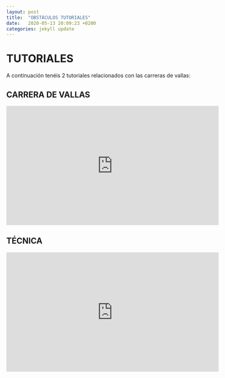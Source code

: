 ```yaml
---
layout: post
title:  "OBSTÁCULOS TUTORIALES"
date:   2020-05-13 20:09:23 +0200
categories: jekyll update
---
```

# TUTORIALES 

A continuación tenéis 2 tutoriales relacionados con las carreras de vallas:
## CARRERA DE VALLAS
<iframe width="560" height="315" src="https://www.youtube.com/embed/z6PaNxw0bE8" frameborder="0" allow="accelerometer; autoplay; encrypted-media; gyroscope; picture-in-picture" allowfullscreen></iframe>

## TÉCNICA
<iframe width="560" height="315" src="https://www.youtube.com/embed/93VgZSjdr4I" frameborder="0" allow="accelerometer; autoplay; encrypted-media; gyroscope; picture-in-picture" allowfullscreen></iframe>
